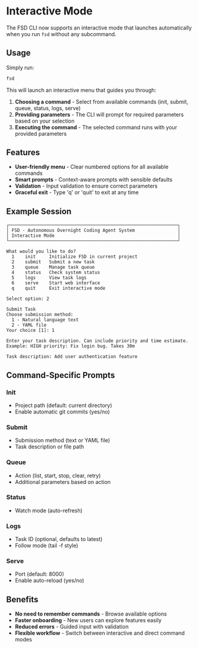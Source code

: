 # Interactive Mode

The FSD CLI now supports an interactive mode that launches automatically when you run `fsd` without any subcommand.

## Usage

Simply run:

```bash
fsd
```

This will launch an interactive menu that guides you through:

1. **Choosing a command** - Select from available commands (init, submit, queue, status, logs, serve)
2. **Providing parameters** - The CLI will prompt for required parameters based on your selection
3. **Executing the command** - The selected command runs with your provided parameters

## Features

- **User-friendly menu** - Clear numbered options for all available commands
- **Smart prompts** - Context-aware prompts with sensible defaults
- **Validation** - Input validation to ensure correct parameters
- **Graceful exit** - Type 'q' or 'quit' to exit at any time

## Example Session

```
┌───────────────────────────────────────────────────────────────┐
│ FSD - Autonomous Overnight Coding Agent System                │
│ Interactive Mode                                              │
└───────────────────────────────────────────────────────────────┘

What would you like to do?
  1    init     Initialize FSD in current project
  2    submit   Submit a new task
  3    queue    Manage task queue
  4    status   Check system status
  5    logs     View task logs
  6    serve    Start web interface
  q    quit     Exit interactive mode

Select option: 2

Submit Task
Choose submission method:
  1 - Natural language text
  2 - YAML file
Your choice [1]: 1

Enter your task description. Can include priority and time estimate.
Example: HIGH priority: Fix login bug. Takes 30m

Task description: Add user authentication feature
```

## Command-Specific Prompts

### Init
- Project path (default: current directory)
- Enable automatic git commits (yes/no)

### Submit
- Submission method (text or YAML file)
- Task description or file path

### Queue
- Action (list, start, stop, clear, retry)
- Additional parameters based on action

### Status
- Watch mode (auto-refresh)

### Logs
- Task ID (optional, defaults to latest)
- Follow mode (tail -f style)

### Serve
- Port (default: 8000)
- Enable auto-reload (yes/no)

## Benefits

- **No need to remember commands** - Browse available options
- **Faster onboarding** - New users can explore features easily
- **Reduced errors** - Guided input with validation
- **Flexible workflow** - Switch between interactive and direct command modes
